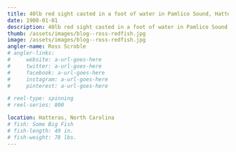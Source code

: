 ```yaml
---
title: 40lb red sight casted in a foot of water in Pamlico Sound, Hatteras, North Carolina
date: 1900-01-01
description: 40lb red sight casted in a foot of water in Pamlico Sound, Hatteras, North Carolina
thumb: /assets/images/blog--ross-redfish.jpg
image: /assets/images/blog--ross-redfish.jpg
angler-name: Ross Scroble
# angler-links: 
#     website: a-url-goes-here
#     twitter: a-url-goes-here
#     facebook: a-url-goes-here
#     instagram: a-url-goes-here
#     pinterest: a-url-goes-here

# reel-type: spinning
# reel-series: 800 

location: Hatteras, North Carolina
# fish: Some Big Fish
# fish-length: 49 in.
# fish-weight: 78 lbs.
---
```

